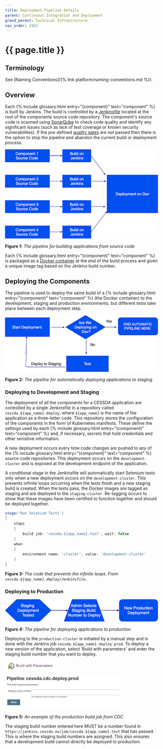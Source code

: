 ```yaml
---
title: Deployment Pipeline Details
parent: Continuous Integration and Deployment
grand_parent: Technical Infrastructure
nav_order: 3303
---
```


# {{ page.title }}

## Terminology

See [Naming Conventions]({% link platform/naming-conventions.md %}).

## Overview

Each  {% include glossary.html entry="(component)" text="component" %} is built by Jenkins. The build is controlled by a
[Jenkinsfile](https://jenkins.io/doc/book/pipeline/getting-started/#defining-a-pipeline-in-scm) located at the root of the
components source code repository. The component's source code is scanned using [SonarQube](https://www.sonarqube.org/) to
check code quality and identify any significant issues (such as lack of test coverage or known security vulnerabilities).
If the pre-defined [quality gates](https://docs.sonarqube.org/latest/user-guide/quality-gates/) are not passed then there
is the option to stop the pipeline and abandon the current build or deployment process.

![Figure 1: The pipeline for building applications from source code](../../images/gcp23-figure1.png)

**Figure 1:** *The pipeline for building applications from source code*

Each  {% include glossary.html entry="(component)" text="component" %} is packaged as a [Docker container](https://www.docker.com/resources/what-container)
at the end of the build process and given a unique image tag based on the Jenkins build number.

## Deploying the Components

The pipeline is used to deploy the same build of a
{% include glossary.html entry="(component)" text="component" %} (the Docker container) to the development,
staging and production environments, but different tests take place between each deployment step.

![Figure 2: The pipeline for automatically deploying applications to staging](../../images/gcp23-figure2.png)

**Figure 2:** *The pipeline for automatically deploying applications to staging*

### Deploying to Development and Staging

The deployment of all the components for a CESSDA application are controlled by a single Jenkinsfile in a repository called
`cessda.${app_name}.deploy`, where `${app_name}` is the name of the application as a three-letter code.
This repository stores the configuration of the components in the form of Kubernetes manifests.
These define the settings used by each  {% include glossary.html entry="(component)" text="component" %} and,
if necessary, secrets that hold credentials and other sensitive information.

A new deployment occurs every time code changes are pushed to any of the
{% include glossary.html entry="(component)" text="component" %} source code repositories.
This deployment occurs on the `development-cluster` and is exposed at the development endpoint of the application.

A conditional stage in the Jenkinsfile will automatically start Selenium tests only when a new deployment occurs on the
`development-cluster`.
This prevents infinite loops occurring when the tests finish and a new staging build is created.
When the tests pass, the Docker images are tagged as staging and are deployed to the `staging-cluster`.
Re-tagging occurs to show that these images have been certified to function together and should be deployed together.

```groovy
stage('Run Selenium Tests')
{
    steps
    {
        build job: 'cessda.${app_name}.test', wait: false
    }
    when
    {
        environment name: 'cluster', value: 'development-cluster'
    }
}
```

**Figure 3:** *The code that prevents the infinite loops. From `cessda.${app_name}.deploy/Jenkinsfile`.*

### Deploying to Production

![Figure 4: The pipeline for deploying applications to production](../../images/gcp23-figure4.png)

**Figure 4:** *The pipeline for deploying applications to production*

Deploying to the `production-cluster` is initiated by a manual step and is done with the Jenkins job
`cessda.${app_name}.deploy.prod`.
To deploy a new version of the application, select ‘Build with parameters’ and enter the staging build number that you want to deploy.

![Screenshot of the Build with Parameters button in Jenkins](../../images/gcp23-figure5-part1.png)

![Screenshot of the parameters page in Jenkins](../../images/gcp23-figure5-part2.png)

**Figure 5:** *An example of the production build job from CDC*

The staging build number entered here MUST be a number found in `https://jenkins.cessda.eu/job/cessda.${app_name}.test`
that has passed.
This is where the staging build numbers are assigned.
This also ensures that a development build cannot directly be deployed to production.
